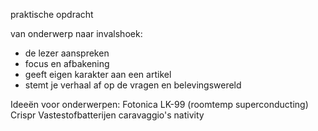 praktische opdracht

van onderwerp naar invalshoek:
- de lezer aanspreken
- focus en afbakening
- geeft eigen karakter aan een artikel
- stemt je verhaal af op de vragen en belevingswereld 


Ideeën voor onderwerpen:
Fotonica
LK-99 (roomtemp superconducting)
Crispr
Vastestofbatterijen
caravaggio's nativity


